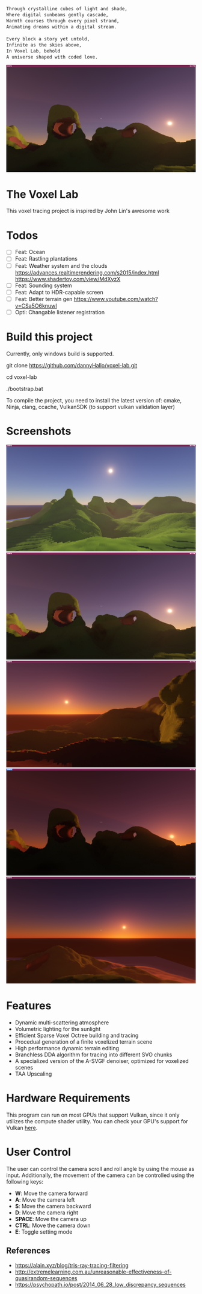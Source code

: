 ```plaintext
Through crystalline cubes of light and shade,
Where digital sunbeams gently cascade,
Warmth courses through every pixel strand,
Animating dreams within a digital stream.

Every block a story yet untold,
Infinite as the skies above,
In Voxel Lab, behold
A universe shaped with coded love.
```
![](./misc/imgs/2.png)

# The Voxel Lab

This voxel tracing project is inspired by John Lin's awesome work

# Todos

- [ ] Feat: Ocean
- [ ] Feat: Rastling plantations
- [ ] Feat: Weather system and the clouds https://advances.realtimerendering.com/s2015/index.html https://www.shadertoy.com/view/MdXyzX
- [ ] Feat: Sounding system
- [ ] Feat: Adapt to HDR-capable screen 
- [ ] Feat: Better terrain gen https://www.youtube.com/watch?v=CSa5O6knuwI
- [ ] Opti: Changable listener registration

# Build this project

Currently, only windows build is supported.

git clone https://github.com/dannyHallo/voxel-lab.git

cd voxel-lab

./bootstrap.bat

To compile the project, you need to install the latest version of:
cmake,
Ninja,
clang,
ccache,
VulkanSDK (to support vulkan validation layer)

# Screenshots

![](./misc/imgs/1.png)
![](./misc/imgs/2.png)
![](./misc/imgs/3.png)
![](./misc/imgs/4.png)
![](./misc/imgs/5.png)

# Features

- Dynamic multi-scattering atmosphere
- Volumetric lighting for the sunlight
- Efficient Sparse Voxel Octree building and tracing
- Procedual generation of a finite voxelized terrain scene
- High performance dynamic terrain editing
- Branchless DDA algorithm for tracing into different SVO chunks
- A specialized version of the A-SVGF denoiser, optimized for voxelized scenes
- TAA Upscaling

# Hardware Requirements

This program can run on most GPUs that support Vulkan, since it only utilizes the compute shader utility.
You can check your GPU's support for Vulkan [here](https://vulkan.gpuinfo.org/).

# User Control

The user can control the camera scroll and roll angle by using the mouse as input. Additionally, the movement of the camera can be controlled using the following keys:

- **W**: Move the camera forward
- **A**: Move the camera left
- **S**: Move the camera backward
- **D**: Move the camera right
- **SPACE**: Move the camera up
- **CTRL**: Move the camera down
- **E**: Toggle setting mode

## References

- https://alain.xyz/blog/tris-ray-tracing-filtering
- http://extremelearning.com.au/unreasonable-effectiveness-of-quasirandom-sequences
- https://psychopath.io/post/2014_06_28_low_discrepancy_sequences
